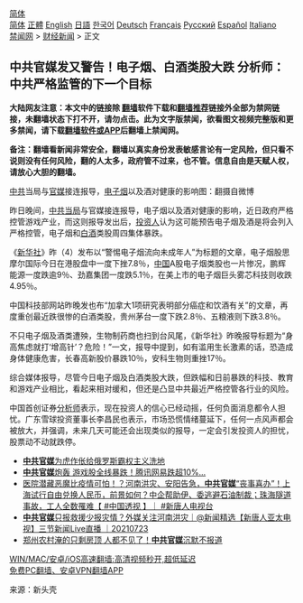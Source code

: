  <!-- 面包屑导航 --> <div class="breadcrumb"><!-- GTranslate: https://gtranslate.io/ -->  <div class="switcher notranslate">  <div class="selected">  <a href="#" onclick="return false;"> 简体</a>  </div>  <div class="option">  <a href="https://www.bannedbook.org" onclick="doGTranslate('zh-CN|zh-CN');jQuery('div.switcher div.selected a').html(jQuery(this).html());return false;" title="简体中文" class="nturl selected"> 简体</a>  <a href="https://www.bannedbook.org/zh-tw/" onclick="doGTranslate('zh-CN|zh-TW');jQuery('div.switcher div.selected a').html(jQuery(this).html());return false;" title="繁體中文" class="nturl"> 正體</a>  <a href="https://www.bannedbook.org/en/" onclick="doGTranslate('zh-CN|en');jQuery('div.switcher div.selected a').html(jQuery(this).html());return false;" title="English" class="nturl"> English</a>  <a href="https://www.bannedbook.org/ja/" onclick="doGTranslate('zh-CN|ja');jQuery('div.switcher div.selected a').html(jQuery(this).html());return false;" title="日本語" class="nturl"> 日語</a>  <a href="https://www.bannedbook.org/ko/" onclick="doGTranslate('zh-CN|ko');jQuery('div.switcher div.selected a').html(jQuery(this).html());return false;" title="한국어" class="nturl"> 한국어</a>  <a href="https://www.bannedbook.org/de/" onclick="doGTranslate('zh-CN|de');jQuery('div.switcher div.selected a').html(jQuery(this).html());return false;" title="Deutsch" class="nturl"> Deutsch</a>  <a href="https://www.bannedbook.org/fr/" onclick="doGTranslate('zh-CN|fr');jQuery('div.switcher div.selected a').html(jQuery(this).html());return false;" title="Français" class="nturl"> Français</a>  <a href="https://www.bannedbook.org/ru/" onclick="doGTranslate('zh-CN|ru');jQuery('div.switcher div.selected a').html(jQuery(this).html());return false;" title="Русский" class="nturl"> Русский</a>  <a href="https://www.bannedbook.org/es/" onclick="doGTranslate('zh-CN|es');jQuery('div.switcher div.selected a').html(jQuery(this).html());return false;" title="Español" class="nturl"> Español</a>  <a href="https://www.bannedbook.org/it/" onclick="doGTranslate('zh-CN|it');jQuery('div.switcher div.selected a').html(jQuery(this).html());return false;" title="Italiano" class="nturl"> Italiano</a>  </div>  </div>      <div class='breadcrumb-sub'><!-- Breadcrumb NavXT 6.3.0 --> <a href="https://www.bannedbook.org/" class="home">禁闻网</a> &gt; <a href="https://www.bannedbook.org/bnews/finance/" class="category">财经新闻</a> &gt; 正文</div></div><h2>中共官媒发又警告！电子烟、白酒类股大跌 分析师：中共严格监管的下一个目标</h2> <p class="notice"><b>大陆网友注意：本文中的链接除 <a href="https://github.com/bannedbook/fanqiang" >翻墙</a>软件下载和<a href="https://github.com/killgcd/justmysocks/blob/master/README.md">翻墙推荐</a>链接外全部为禁网链接，未翻墙状态下打不开，请勿点击。此为文字版禁闻，欲看图文视频完整版和更多禁闻，请下载<a href="https://github.com/bannedbook/fanqiang">翻墙软件或APP</a>后翻墙上禁闻网。</p><p>备注：翻墙看新闻非常安全，翻墙以真实身份发表敏感言论有一定风险，但只看不说则没有任何风险，翻的人太多，政府管不过来，也不管。信息自由是天赋人权，请放心大胆的翻墙。</b></p>  <div class="entry"> <p id="conimg"><a href="https://www.bannedbook.org/bnews/tag/%e4%b8%ad%e5%85%b1/" class="st_tag internal_tag" rel="tag" title="标签 中共 下的日志">中共</a>当局与<a href="https://www.bannedbook.org/bnews/tag/%E5%AE%98%E5%AA%92/" class="st_tag internal_tag" rel="tag" title="标签 官媒 下的日志">官媒</a>接连报导，<a href="https://www.bannedbook.org/bnews/tag/%E7%94%B5%E5%AD%90%E7%83%9F/" class="st_tag internal_tag" rel="tag" title="标签 电子烟 下的日志">电子烟</a>以及酒对健康的影响图：翻摄自微博</p> <p>昨日晚间，<a href="https://www.bannedbook.org/bnews/tag/%E4%B8%AD%E5%85%B1%E5%BD%93%E5%B1%80/" class="st_tag internal_tag" rel="tag" title="标签 中共当局 下的日志">中共当局</a>与官媒接连报导，电子烟以及酒对健康的影响，近日政府严格控管游戏产业，而这则报导发出后，<a href="https://www.bannedbook.org/bnews/tag/%E6%8A%95%E8%B5%84%E4%BA%BA/" class="st_tag internal_tag" rel="tag" title="标签 投资人 下的日志">投资人</a>认为这可能预告电子烟及酒是将会列入严格控管，电子烟和<a href="https://www.bannedbook.org/bnews/tag/%E7%99%BD%E9%85%92/" class="st_tag internal_tag" rel="tag" title="标签 白酒 下的日志">白酒</a>类股周四集体暴跌。</p>  <p>《<a href="https://www.bannedbook.org/bnews/tag/%e6%96%b0%e5%8d%8e%e7%a4%be/" class="st_tag internal_tag" rel="tag" title="标签 新华社 下的日志">新华社</a>》昨（4）发布以“警惕电子烟流向未成年人”为标题的文章，电子烟股思摩尔国际今日在港股盘中一度下挫7.8％，<span class='wp_keywordlink_affiliate'><a href="https://www.bannedbook.org/" title="中国" target="_blank">中国</a></span>A股电子烟类股也一片惨况，鹏辉能源一度跌逾9％、劲嘉集团一度跌5.1％，在美上市的电子烟巨头雾芯科技则收跌4.95％。</p> <p>中国科技部网站昨晚发也布“加拿大1项研究表明部分癌症和饮酒有关”的文章，再度重创最近跌很惨的白酒类股，贵州茅台一度下跌2.8％、五粮液则下跌3.8％。</p>  <p>不只电子烟及酒类遭殃，生物制药商也扫到台风尾，《新华社》昨晚报导标题为“身高焦虑就打‘增高针’？危险！”一文，报导中提到，如有滥用生长激素的话，恐造成身体健康危害，长春高新股价暴跌10％，安科生物则重挫17％。</p> <p>综合媒体报导，尽管今日电子烟及白酒类股大跌，但跌幅和日前暴跌的科技、教育和游戏产业相比，看起来相对缓和，但还是凸显中共最近严格控管各行业的风险。</p>  <p>中国首创证券<a href="https://www.bannedbook.org/bnews/tag/%E5%88%86%E6%9E%90%E5%B8%88/" class="st_tag internal_tag" rel="tag" title="标签 分析师 下的日志">分析师</a>表示，现在投资人的信心已经动摇，任何负面消息都令人担忧。广东雪球投资董事长李昌民也表示，市场恐慌情绪蔓延下，任何一点风声都会被放大，并强调，未来几天可能还会出现类似的报导，一定会引发投资人的担忧，股票动不动就跌停。</p> <ul class='op-related-articles' title='相关阅读'> <li><a href='https://www.bannedbook.org/bnews/baitai/20210805/1600629.html' target='_blank'><b>中共官媒</b>为虎作伥给俄罗斯霸权主义洗地</a></li> <li><a href='https://www.bannedbook.org/bnews/topimagenews/20210803/1599339.html' target='_blank'><b>中共官媒</b>炮轰 游戏股全线暴跌！腾讯网易跌超10%…</a></li> <li><a href='https://www.bannedbook.org/bnews/bannedvideo/20210723/1592639.html' target='_blank'>医院潜藏恶魔比疫情可怕！？河南洪灾、安阳告急，<b>中共官媒</b>“丧事喜办”！上海试行自由兑换人民币，前景如何？中企帮助伊、委逃避石油制裁；珠海隧道事故，工人全数罹难【 #中国透视 】｜ #新唐人电视台</a></li> <li><a href='https://www.bannedbook.org/bnews/bannedvideo/20210723/1592528.html' target='_blank'><b>中共官媒</b>只报救援少报灾情？外媒关注河南洪灾｜@新闻精选【新唐人亚太电视】三节新闻Live直播 ｜20210723</a></li> <li><a href='https://www.bannedbook.org/bnews/bannedvideo/20210723/1592488.html' target='_blank'>郑州农村淹的只剩房顶 人都不见了！<b>中共官媒</b>沉默不报道</a></li> </ul> <p class="texttj"> <a href="https://github.com/bannedbook/fanqiang/wiki/V2ray%E6%9C%BA%E5%9C%BA" target="_blank">WIN/MAC/安卓/iOS高速翻墙:高清视频秒开,超低延迟</a><br/> <a href="https://github.com/bannedbook/fanqiang/wiki/%E7%A6%81%E9%97%BB%E7%BD%91%E5%AE%89%E5%8D%93%E7%BF%BB%E5%A2%99%E6%96%B0%E9%97%BBAPP" target="_blank">免费PC翻墙、安卓VPN翻墙APP</a></p> <p> 来源：新头壳 </p><a name='sharetosocial'></a>  <div style="margin-bottom:5px;padding-bottom:5px;clear:both"> <div id="archive-pix-1" class="banner-ads"> <!-- AuctionX Display platform tag START --> <div id="26318x728x90x621x_ADSLOT2" clicktrack="%%CLICK_URL_ESC%%"></div> <!-- AuctionX Display platform tag END --> </div> <div id="archive-pix-2" class="banner-ads"> <!-- AuctionX Display platform tag START --> <div id="26315x300x250x621x_ADSLOT2" clicktrack="%%CLICK_URL_ESC%%"></div> <!-- AuctionX Display platform tag END --> </div> </div>  <div id="archive-pix-1" class="banner-ads"> <!-- AuctionX Display platform tag START --> <div id="26318x728x90x621x_ADSLOT3" clicktrack="%%CLICK_URL_ESC%%"></div> <!-- AuctionX Display platform tag END --> </div> </div><!--END ENTRY--> 
